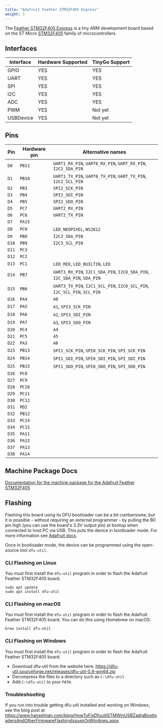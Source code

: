 ```yaml
---
title: "Adafruit Feather STM32F405 Express"
weight: 3
---
```


The [Feather STM32F405 Express](https://www.adafruit.com/product/4382) is a tiny ARM development board based on the ST Micro [STM32F405](https://www.st.com/resource/en/datasheet/dm00037051.pdf) family of microcontrollers.

## Interfaces

| Interface | Hardware Supported | TinyGo Support |
| --------- | ------------- | ----- |
| GPIO      | YES | YES |
| UART      | YES | YES |
| SPI       | YES | YES |
| I2C       | YES | YES |
| ADC       | YES | YES |
| PWM       | YES | Not yet |
| USBDevice | YES | Not yet |

## Pins

| Pin               | Hardware pin | Alternative names |
| ----------------- | ------------ | ----------------- |
| `D0`              | `PB11`       | `UART1_RX_PIN`, `UART0_RX_PIN`, `UART_RX_PIN`, `I2C2_SDA_PIN` |
| `D1`              | `PB10`       | `UART1_TX_PIN`, `UART0_TX_PIN`, `UART_TX_PIN`, `I2C2_SCL_PIN` |
| `D2`              | `PB3`        | `SPI2_SCK_PIN`    |
| `D3`              | `PB4`        | `SPI2_SDI_PIN`    |
| `D4`              | `PB5`        | `SPI2_SDO_PIN`    |
| `D5`              | `PC7`        | `UART2_RX_PIN`    |
| `D6`              | `PC6`        | `UART2_TX_PIN`    |
| `D7`              | `PA15`       |                   |
| `D8`              | `PC0`        | `LED_NEOPIXEL`, `WS2812` |
| `D9`              | `PB8`        | `I2C3_SDA_PIN`    |
| `D10`             | `PB9`        | `I2C3_SCL_PIN`    |
| `D11`             | `PC3`        |                   |
| `D12`             | `PC2`        |                   |
| `D13`             | `PC1`        | `LED_RED`, `LED_BUILTIN`, `LED` |
| `D14`             | `PB7`        | `UART3_RX_PIN`, `I2C1_SDA_PIN`, `I2C0_SDA_PIN`, `I2C_SDA_PIN`, `SDA_PIN` |
| `D15`             | `PB6`        | `UART3_TX_PIN`, `I2C1_SCL_PIN`, `I2C0_SCL_PIN`, `I2C_SCL_PIN`, `SCL_PIN` |
| `D16`             | `PA4`        | `A0`              |
| `D17`             | `PA5`        | `A1`, `SPI3_SCK_PIN` |
| `D18`             | `PA6`        | `A2`, `SPI3_SDI_PIN` |
| `D19`             | `PA7`        | `A3`, `SPI3_SDO_PIN` |
| `D20`             | `PC4`        | `A4`              |
| `D21`             | `PC5`        | `A5`              |
| `D22`             | `PA3`        | `A6`              |
| `D23`             | `PB13`       | `SPI1_SCK_PIN`, `SPI0_SCK_PIN`, `SPI_SCK_PIN` |
| `D24`             | `PB14`       | `SPI1_SDI_PIN`, `SPI0_SDI_PIN`, `SPI_SDI_PIN` |
| `D25`             | `PB15`       | `SPI1_SDO_PIN`, `SPI0_SDO_PIN`, `SPI_SDO_PIN` |
| `D26`             | `PC8`        |                   |
| `D27`             | `PC9`        |                   |
| `D28`             | `PC10`       |                   |
| `D29`             | `PC11`       |                   |
| `D30`             | `PC12`       |                   |
| `D31`             | `PD2`        |                   |
| `D32`             | `PB12`       |                   |
| `D33`             | `PC14`       |                   |
| `D34`             | `PC15`       |                   |
| `D35`             | `PA11`       |                   |
| `D36`             | `PA12`       |                   |
| `D37`             | `PA13`       |                   |
| `D38`             | `PA14`       |                   |

## Machine Package Docs

[Documentation for the machine package for the Adafruit Feather STM32F405](../machine/feather-stm32f405)

## Flashing

Flashing this board using its DFU bootloader can be a bit cumbersome, but it is possible - without requiring an external programmer - by pulling the B0 pin high (you can use the board's 3.3V output pin) at bootup when connected to host PC via USB. This puts the device in bootloader mode.
For more information see [Adafruit docs](https://learn.adafruit.com/adafruit-stm32f405-feather-express/dfu-bootloader-details).

Once in bootloader mode, the device can be programmed using the open-source tool `dfu-util`.

### CLI Flashing on Linux

You must first install the `dfu-util` program in order to flash the Adafruit Feather STM32F405 board.

    sudo apt update 
    sudo apt install dfu-util

### CLI Flashing on macOS

You must first install the `dfu-util` program in order to flash the Adafruit Feather STM32F405 board. You can do this using Homebrew on macOS:

    brew install dfu-util

### CLI Flashing on Windows

You must first install the `dfu-util` program in order to flash the Adafruit Feather STM32F405 board.

- Download dfu-util from the website here: https://dfu-util.sourceforge.net/releases/dfu-util-0.9-win64.zip
- Decompress the files to a directory such as `C:\dfu-util`
- Add `C:\dfu-util` to your `PATH`.

### Troubleshooting

If you run into trouble getting dfu-util installed and working on Windows, see the blog post at https://www.hanselman.com/blog/HowToFixDfuutilSTMWinUSBZadigBootloadersAndOtherFirmwareFlashingIssuesOnWindows.aspx
